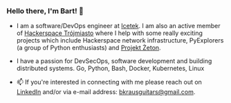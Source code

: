 ### Hello there, I'm Bart! 👋
- I am a software/DevOps engineer at [Icetek](https://www.icetek.io/). I am also an active member of [Hackerspace Trójmiasto](https://hs3.pl/) where I help with some really exciting projects which include Hackerspace network infrastructure, PyExplorers (a group of Python enthusiasts) and [Projekt Żeton](https://www.projekt-zeton.pl/).

- I have a passion for DevSecOps, software development and building distributed systems. Go, Python, Bash, Docker, Kubernetes, Linux

- 📫 If you're interested in connecting with me please reach out on [LinkedIn](https://www.linkedin.com/in/bartłomiej-kraus-a0913b27a/) and/or via e-mail address: [bkrausguitars@gmail.com](bkrausguitars@gmail.com).
